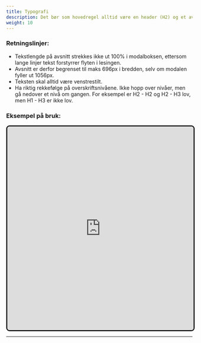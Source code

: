 ```yaml
---
title: Typografi
description: Det bør som hovedregel alltid være en header (H2) og et avsnitt i starten på en skjamaside for å oppsummere brukerens oppgave.
weight: 10
---
```


### Retningslinjer:
- Tekstlengde på avsnitt strekkes ikke ut 100% i modalboksen, ettersom lange linjer tekst forstyrrer flyten i lesingen. 
- Avsnitt er derfor begrenset til maks 696px i bredden, selv om modalen fyller ut 1056px. 
- Teksten skal alltid være venstrestilt. 
- Ha riktig rekkefølge på overskriftsnivåene. Ikke hopp over nivåer, men gå nedover et nivå om gangen. For eksempel er H2 - H2 og H2 - H3 lov, men H1 - H3 er ikke lov.

### Eksempel på bruk:

<iframe style="border: 3px solid rgb(0 0 0 / 90%);border-radius: 9px;" width="100%" height="550" src="https://www.figma.com/proto/b2w3PuS5c0w8vVU3z8KOwp/Altinn-Studio-Komponenter?page-id=7704%3A42723&node-id=8021-82726&node-type=frame&viewport=590%2C727%2C0.2&t=uHs16n0TmGW40plQ-1&scaling=scale-down&content-scaling=fixed" allowfullscreen></iframe>

---